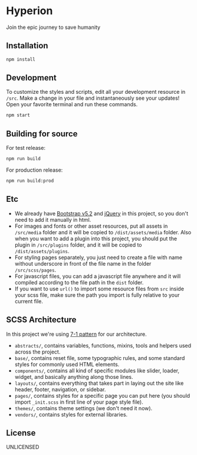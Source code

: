 # Hyperion

Join the epic journey to save humanity

## Installation

```sh
npm install
```

## Development

To customize the styles and scripts, edit all your development resource in `/src`.
Make a change in your file and instantaneously see your updates!
Open your favorite terminal and run these commands.

```sh
npm start
```

## Building for source

For test release:

```sh
npm run build
```

For production release:

```sh
npm run build:prod
```

## Etc

- We already have [Bootstrap v5.2](https://getbootstrap.com/) and [jQuery](https://jquery.com/) in this project, so you don't need to add it manually in html.
- For images and fonts or other asset resources, put all assets in `/src/media` folder and it will be copied to `/dist/assets/media` folder. Also when you want to add a plugin into this project, you should put the plugin in `/src/plugins` folder, and it will be copied to `/dist/assets/plugins`.
- For styling pages separately, you just need to create a file with name without underscore in front of the file name in the folder `/src/scss/pages`.
- For javascript files, you can add a javascript file anywhere and it will compiled according to the file path in the `dist` folder.
- If you want to use `url()` to import some resource files from `src` inside your scss file, make sure the path you import is fully relative to your current file.

## SCSS Architecture

In this project we're using [7-1 pattern](https://sass-guidelin.es/#the-7-1-pattern) for our architecture.

- `abstracts/`, contains variables, functions, mixins, tools and helpers used across the project.
- `base/`, contains reset file, some typographic rules, and some standard styles for commonly used HTML elements.
- `components/`, contains all kind of specific modules like slider, loader, widget, and basically anything along those lines.
- `layouts/`, contains everything that takes part in laying out the site like header, footer, navigation, or sidebar.
- `pages/`, contains styles for a specific page you can put here (you should import `_init.scss` in first line of your page style file).
- `themes/`, contains theme settings (we don't need it now).
- `vendors/`, contains styles for external libraries.

## License

UNLICENSED
